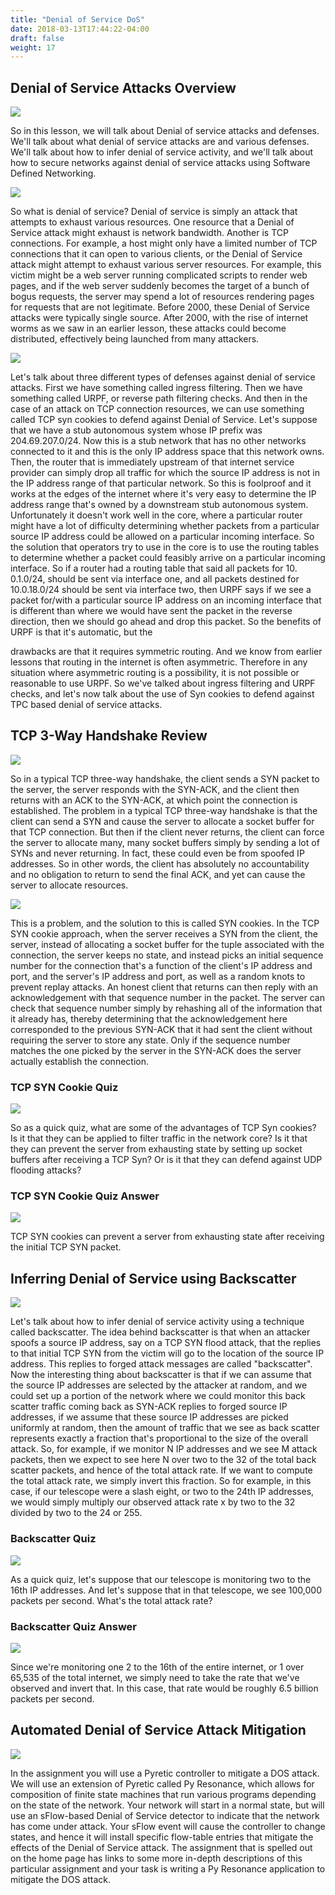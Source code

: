 ```yaml
---
title: "Denial of Service DoS"
date: 2018-03-13T17:44:22-04:00
draft: false
weight: 17
---
```





## Denial of Service Attacks Overview

![](/6250/images/fig17.0.png)

So in this lesson, we will talk about Denial of service attacks and defenses. We'll talk about what
denial of service attacks are and various defenses. We'll talk about how to infer denial of service
activity, and we'll talk about how to secure networks against denial of service attacks using
Software Defined Networking.

![](/6250/images/fig17.1.png)

So what is denial of service? Denial of service is simply an attack that attempts to exhaust
various resources. One resource that a Denial of Service attack might exhaust is network
bandwidth. Another is TCP connections. For example, a host might only have a limited number
of TCP connections that it can open to various clients, or the Denial of Service attack might
attempt to exhaust various server resources. For example, this victim might be a web server
running complicated scripts to render web pages, and if the web server suddenly becomes the
target of a bunch of bogus requests, the server may spend a lot of resources rendering pages for
requests that are not legitimate. Before 2000, these Denial of Service attacks were typically
single source. After 2000, with the rise of internet worms as we saw in an earlier lesson, these
attacks could become distributed, effectively being launched from many attackers.

![](/6250/images/fig17.2.png)

Let's talk about three different types of defenses against denial of service attacks. First we have
something called ingress filtering. Then we have something called URPF, or reverse path
filtering checks. And then in the case of an attack on TCP connection resources, we can use
something called TCP syn cookies to defend against Denial of Service. Let's suppose that we
have a stub autonomous system whose IP prefix was 204.69.207.0/24. Now this is a stub
network that has no other networks connected to it and this is the only IP address space that this
network owns. Then, the router that is immediately upstream of that internet service provider can
simply drop all traffic for which the source IP address is not in the IP address range of that
particular network. So this is foolproof and it works at the edges of the internet where it's very
easy to determine the IP address range that's owned by a downstream stub autonomous system.
Unfortunately it doesn't work well in the core, where a particular router might have a lot of
difficulty determining whether packets from a particular source IP address could be allowed on a
particular incoming interface. So the solution that operators try to use in the core is to use the
routing tables to determine whether a packet could feasibly arrive on a particular incoming
interface. So if a router had a routing table that said all packets for 10. 0.1.0/24, should be sent
via interface one, and all packets destined for 10.0.18.0/24 should be sent via interface two, then
URPF says if we see a packet for/with a particular source IP address on an incoming interface
that is different than where we would have sent the packet in the reverse direction, then we
should go ahead and drop this packet. So the benefits of URPF is that it's automatic, but the


drawbacks are that it requires symmetric routing. And we know from earlier lessons that routing
in the internet is often asymmetric. Therefore in any situation where asymmetric routing is a
possibility, it is not possible or reasonable to use URPF. So we've talked about ingress filtering
and URPF checks, and let's now talk about the use of Syn cookies to defend against TPC based
denial of service attacks.

## TCP 3-Way Handshake Review

![](/6250/images/fig17.3.png)

So in a typical TCP three-way handshake, the client sends a SYN packet to the server, the server
responds with the SYN-ACK, and the client then returns with an ACK to the SYN-ACK, at
which point the connection is established. The problem in a typical TCP three-way handshake is
that the client can send a SYN and cause the server to allocate a socket buffer for that TCP
connection. But then if the client never returns, the client can force the server to allocate many,
many socket buffers simply by sending a lot of SYNs and never returning. In fact, these could
even be from spoofed IP addresses. So in other words, the client has absolutely no accountability
and no obligation to return to send the final ACK, and yet can cause the server to allocate
resources.

![](/6250/images/fig17.4.png)


This is a problem, and the solution to this is called SYN cookies. In the TCP SYN cookie
approach, when the server receives a SYN from the client, the server, instead of allocating a
socket buffer for the tuple associated with the connection, the server keeps no state, and instead
picks an initial sequence number for the connection that's a function of the client's IP address and
port, and the server's IP address and port, as well as a random knots to prevent replay attacks. An
honest client that returns can then reply with an acknowledgement with that sequence number in
the packet. The server can check that sequence number simply by rehashing all of the
information that it already has, thereby determining that the acknowledgement here corresponded
to the previous SYN-ACK that it had sent the client without requiring the server to store any
state. Only if the sequence number matches the one picked by the server in the SYN-ACK does
the server actually establish the connection.

### TCP SYN Cookie Quiz

![](/6250/images/fig17.5.png)

So as a quick quiz, what are some of the advantages of TCP Syn cookies? Is it that they can be
applied to filter traffic in the network core? Is it that they can prevent the server from exhausting
state by setting up socket buffers after receiving a TCP Syn? Or is it that they can defend against
UDP flooding attacks?

### TCP SYN Cookie Quiz Answer

![](/6250/images/fig17.6.png)

TCP SYN cookies can prevent a server from exhausting state after receiving the initial TCP SYN
packet.


## Inferring Denial of Service using Backscatter

![](/6250/images/fig17.7.png)

Let's talk about how to infer denial of service activity using a technique called backscatter. The
idea behind backscatter is that when an attacker spoofs a source IP address, say on a TCP SYN
flood attack, that the replies to that initial TCP SYN from the victim will go to the location of the
source IP address. This replies to forged attack messages are called "backscatter". Now the
interesting thing about backscatter is that if we can assume that the source IP addresses are
selected by the attacker at random, and we could set up a portion of the network where we could
monitor this back scatter traffic coming back as SYN-ACK replies to forged source IP addresses,
if we assume that these source IP addresses are picked uniformly at random, then the amount of
traffic that we see as back scatter represents exactly a fraction that's proportional to the size of
the overall attack. So, for example, if we monitor N IP addresses and we see M attack packets,
then we expect to see here N over two to the 32 of the total back scatter packets, and hence of the
total attack rate. If we want to compute the total attack rate, we simply invert this fraction. So for
example, in this case, if our telescope were a slash eight, or two to the 24th IP addresses, we
would simply multiply our observed attack rate x by two to the 32 divided by two to the 24 or
255.

### Backscatter Quiz

![](/6250/images/fig17.8.png)


As a quick quiz, let's suppose that our telescope is monitoring two to the 16th IP addresses. And
let's suppose that in that telescope, we see 100,000 packets per second. What's the total attack
rate?

### Backscatter Quiz Answer

![](/6250/images/fig17.9.png)

Since we're monitoring one 2 to the 16th of the entire internet, or 1 over 65,535 of the total
internet, we simply need to take the rate that we've observed and invert that. In this case, that rate
would be roughly 6.5 billion packets per second.

## Automated Denial of Service Attack Mitigation

![](/6250/images/fig17.10.png)

In the assignment you will use a Pyretic controller to mitigate a DOS attack. We will use an
extension of Pyretic called Py Resonance, which allows for composition of finite state machines
that run various programs depending on the state of the network. Your network will start in a
normal state, but will use an sFlow-based Denial of Service detector to indicate that the network
has come under attack. Your sFlow event will cause the controller to change states, and hence it
will install specific flow-table entries that mitigate the effects of the Denial of Service attack.
The assignment that is spelled out on the home page has links to some more in-depth
descriptions of this particular assignment and your task is writing a Py Resonance application to
mitigate the DOS attack.


